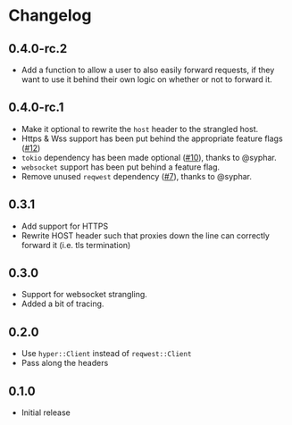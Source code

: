 # Changelog

## 0.4.0-rc.2

- Add a function to allow a user to also easily forward requests, if they want to use it behind their own logic on whether or not to forward it.

## 0.4.0-rc.1

- Make it optional to rewrite the `host` header to the strangled host.
- Https & Wss support has been put behind the appropriate feature flags ([#12](https://github.com/MidasLamb/axum-strangler/pull/12))
- `tokio` dependency has been made optional ([#10](https://github.com/MidasLamb/axum-strangler/pull/10)), thanks to @syphar.
- `websocket` support has been put behind a feature flag.
- Remove unused `reqwest` dependency ([#7](https://github.com/MidasLamb/axum-strangler/pull/7)), thanks to @syphar.

## 0.3.1

- Add support for HTTPS
- Rewrite HOST header such that proxies down the line can correctly forward it (i.e. tls termination)

## 0.3.0

- Support for websocket strangling.
- Added a bit of tracing.

## 0.2.0

- Use `hyper::Client` instead of `reqwest::Client`
- Pass along the headers

## 0.1.0

- Initial release
